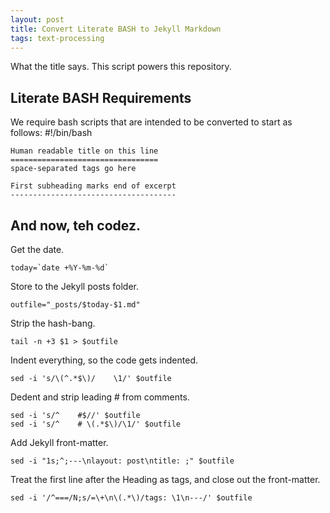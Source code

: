 ```yaml
---
layout: post
title: Convert Literate BASH to Jekyll Markdown
tags: text-processing
---
```


What the title says. This script powers this repository.

Literate BASH Requirements
--------------------------

We require bash scripts that are intended to be converted to start as follows:
    #!/bin/bash

    Human readable title on this line
    =================================
    space-separated tags go here

    First subheading marks end of excerpt
    -------------------------------------

And now, teh codez.
-------------------
    
Get the date.
    
    today=`date +%Y-%m-%d`
    
Store to the Jekyll posts folder.
    
    outfile="_posts/$today-$1.md"
    
Strip the hash-bang.
    
    tail -n +3 $1 > $outfile
    
Indent everything, so the code gets indented.
    
    sed -i 's/\(^.*$\)/    \1/' $outfile
    
Dedent and strip leading # from comments.
    
    sed -i 's/^    #$//' $outfile
    sed -i 's/^    # \(.*$\)/\1/' $outfile
    
Add Jekyll front-matter.
    
    sed -i "1s;^;---\nlayout: post\ntitle: ;" $outfile
    
Treat the first line after the Heading as tags, and close out the front-matter.
    
    sed -i '/^===/N;s/=\+\n\(.*\)/tags: \1\n---/' $outfile
